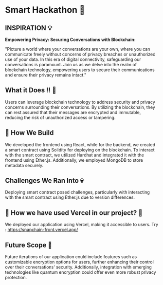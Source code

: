 # Smart Hackathon 🌟

## INSPIRATION 💡

**Empowering Privacy: Securing Conversations with Blockchain:**

"Picture a world where your conversations are your own, where you can communicate freely without concerns of privacy breaches or unauthorized use of your data. In this era of digital connectivity, safeguarding our conversations is paramount. Join us as we delve into the realm of blockchain technology, empowering users to secure their communications and ensure their privacy remains intact."

## What it Does !! 👷

Users can leverage blockchain technology to address security and privacy concerns surrounding their conversations. By utilizing the blockchain, they can rest assured that their messages are encrypted and immutable, reducing the risk of unauthorized access or tampering.

## 🔧 How We Build  

We developed the frontend using React, while for the backend, we created a smart contract using Solidity for deploying on the blockchain. To interact with the smart contract, we utilized Hardhat and integrated it with the frontend using Ether.js. Additionally, we employed MongoDB to store metadata securely.

## Challenges We Ran Into 💀

Deploying smart contract posed challenges, particularly with interacting with the smart contract using Ether.js due to version differences.

## 🚀 How we have used Vercel in our project? 🚀

We deployed our application using Vercel, making it accessible to users. Try : https://snapchain-front.vercel.app/

## Future Scope 🔭

Future iterations of our application could include features such as customizable encryption options for users, further enhancing their control over their conversations' security. Additionally, integration with emerging technologies like quantum encryption could offer even more robust privacy protection.
